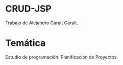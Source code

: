 # CRUD-JSP
Trabajo de Alejandro Caralt Caralt.
# Temática
Estudio de programación: Planificación de Proyectos.
